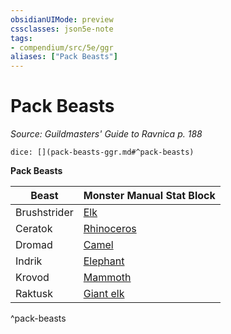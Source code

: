 ```yaml
---
obsidianUIMode: preview
cssclasses: json5e-note
tags:
- compendium/src/5e/ggr
aliases: ["Pack Beasts"]
---
```

# Pack Beasts
*Source: Guildmasters' Guide to Ravnica p. 188* 

`dice: [](pack-beasts-ggr.md#^pack-beasts)`

**Pack Beasts**

| Beast | Monster Manual Stat Block |
|-------|---------------------------|
| Brushstrider | [Elk](compendium/bestiary/beast/elk.md) |
| Ceratok | [Rhinoceros](compendium/bestiary/beast/rhinoceros.md) |
| Dromad | [Camel](compendium/bestiary/beast/camel.md) |
| Indrik | [Elephant](compendium/bestiary/beast/elephant.md) |
| Krovod | [Mammoth](compendium/bestiary/beast/mammoth.md) |
| Raktusk | [Giant elk](compendium/bestiary/beast/giant-elk.md) |
^pack-beasts